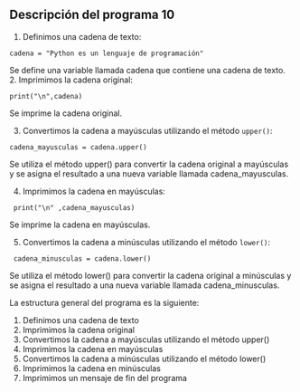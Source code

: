 ## Descripción del programa 10

1. Definimos una cadena de texto:
```
cadena = "Python es un lenguaje de programación"
```
 Se define una variable llamada cadena que contiene una cadena de texto.
2. Imprimimos la cadena original:
```
print("\n",cadena)
```
 Se imprime la cadena original.

3. Convertimos la cadena a mayúsculas utilizando el método `upper()`:
  ```
cadena_mayusculas = cadena.upper()
```
Se utiliza el método upper() para convertir la cadena original a mayúsculas y se asigna el resultado a una nueva variable llamada cadena_mayusculas.

4. Imprimimos la cadena en mayúsculas:
```
 print("\n" ,cadena_mayusculas)
 ```
 Se imprime la cadena en mayúsculas.

5. Convertimos la cadena a minúsculas utilizando el método `lower()`:
```
 cadena_minusculas = cadena.lower()
 ```
 Se utiliza el método lower() para convertir la cadena original
a minúsculas y se asigna el resultado a una nueva variable llamada cadena_minusculas.

La estructura general del programa es la siguiente:

1. Definimos una cadena de texto
2. Imprimimos la cadena original
3. Convertimos la cadena a mayúsculas utilizando el método upper()
4. Imprimimos la cadena en mayúsculas
5. Convertimos la cadena a minúsculas utilizando el método lower()
6. Imprimimos la cadena en minúsculas
7. Imprimimos un mensaje de fin del programa


